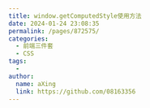 ```yaml
---
title: window.getComputedStyle使用方法
date: 2024-01-24 23:08:35
permalink: /pages/872575/
categories:
  - 前端三件套
  - CSS
tags:
  - 
author: 
  name: aXing
  link: https://github.com/08163356
---
```


